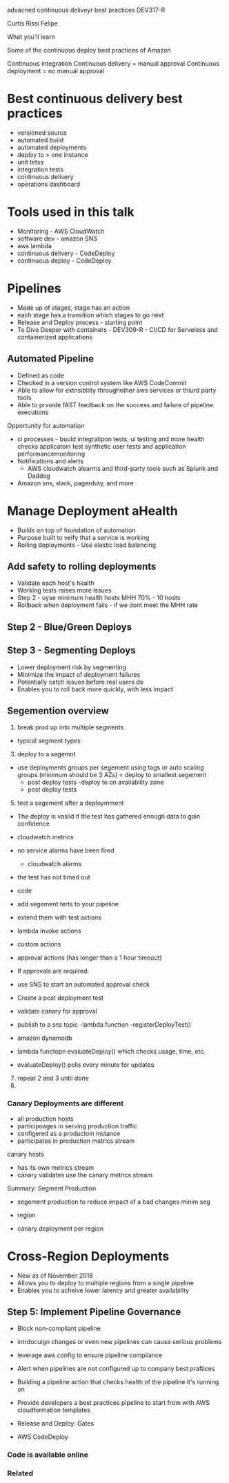 advacned continuous deliveyr best practices
DEV317-R

Curtis Rissi
Felipe

What you'll learn

Some of the continuous deploy best practices of Amazon

Continuous integration
Continuous delivery = manual approval
Continuous deployment = no manual approval

# Best continuous delivery best practices

- versioned source
- automated build
- automated deployments
- deploy to > one instance
- unit tetss
- integration tests
- continuous delivery
- operations dashboard

# Tools used in this talk

- Monitoring - AWS CloudWatch
- software dev - amazon SNS
- aws lambda
- continuous delivery - CodeDeploy
- continuous deploy - CodeDeploy

# Pipelines

- Made up of stages, stage has an action
- each stage has a transition which stages to go next
- Release and Deploy process - starting point
- To Dive Deeper with containers - DEV309-R - CI/CD for Serveless and containerized applications

## Automated Pipeline

- Defined as code
- Checked in a version control system like AWS CodeCommit
- Able to allow for extnsibility throughother aws services or thiurd party tools
- Able to prvoide fAST feedback on the success and failure of pipeline executions

Opportunity for automation

- ci processes - buuld integratipon tests, ui testing and more
  health checks
  applicatoin test
  synthetic user tests and application performancemonitoring
- Notifications and alerts
  - AWS cloudwatch alearms and third-party tools such as Splunk and Daddog
- Amazon sns, slack, pagerduty, and more

# Manage Deployment aHealth

- Builds on top of foundation of automation
- Purpose built to veify that a service is working
- Rolling deployments - Use elastic load balancing

## Add safety to rolling deployments

- Validate each host's health
- Working tests raises more issues
- Step 2 - uyse minimum health hosts MHH 70% - 10 hosts
- Rollback when deployment fails - if we dont meet the MHH rate

## Step 2 - Blue/Green Deploys

## Step 3 - Segmenting Deploys

- Lower deployment risk by segmenting
- Minimize the impact of deployment failures
- Potentially catch issues before real users do
- Enables you to roll back more quickly, with less impact

## Segemention overview

1. break prod up into multiple segments

- typical segment types

3. deploy to a segemnt

- use deployments groups per segement using tags or auto scaling groups (minimum should be 3 AZs)
  = deploy to smallest segement
  - post deploy tests
    -deploy to on availability zone
  - post deploy tests

5. test a segement after a deploymment

- The deploy is vaslid if the test has gathered enough data to gain confidence
- cloudwatch metrics
- no service alarms have been fired
  - cloudwatch alarms
- the test has not timed out
- code
- add segement terts to your pipeline
- extend them with test actions
- lambda invoke actions
- custom actions
- approval actions (has longer than a 1 hour timeout)

- If approvals are required:
- use SNS to start an automated approval check
- Create a post deployment test
- validate canary for approval
- publish to a sns topic
  -lambda function -registerDeployTest()
- amazon dynamodb
- lambda functopn evaluateDeploy() which checks usage, time, etc.
- evaluateDeploy() polls every minute for updates

7. repeat 2 and 3 until done
8.

### Canary Deployments are different

- all production hosts
- participoages in serving production traffic
- configered as a productoin instance
- participates in production metrics stream

canary hosts

- has its own metrics stream
- canary validates use the canary metrics stream

Summary: Segment Production

- segement production to reduce impact of a bad changes
  minim seg

- region
- canary deployment per region

# Cross-Region Deployments

- New as of November 2018
- Allows you to deploy to multiple regions from a single pipeline
- Enables you to acheive lower latency and greater availability

## Step 5: Implement Pipeline Governance

- Block non-compliant pipeline
- intrdocuign changes or even new pipelines can cause serious problems
- leverage aws config to ensure pipeline compliance
- Alert when pipelines are not configured up to company best praftices
- Building a pipeline action that checks health of the pipeline it's running on
- Provide developers a best practices pipeline to start from with AWS cloudformation templates

- Release and Deploy: Gates
- AWS CodeDeploy

### Code is available online

### Related
